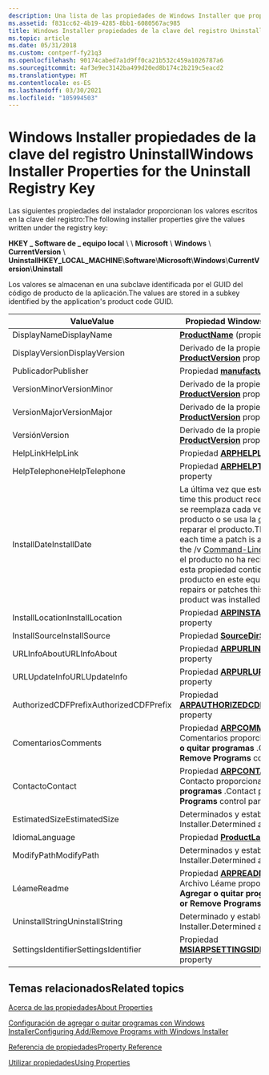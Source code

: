 ```yaml
---
description: Una lista de las propiedades de Windows Installer que proporcionan valores escritos en la clave del registro Uninstall.
ms.assetid: f831cc62-4b19-4285-8bb1-6080567ac985
title: Windows Installer propiedades de la clave del registro Uninstall
ms.topic: article
ms.date: 05/31/2018
ms.custom: contperf-fy21q3
ms.openlocfilehash: 90174cabed7a1d9ff0ca21b532c459a1026787a6
ms.sourcegitcommit: 4af3e9ec3142ba499d20ed8b174c2b219c5eacd2
ms.translationtype: MT
ms.contentlocale: es-ES
ms.lasthandoff: 03/30/2021
ms.locfileid: "105994503"
---
```

# <a name="windows-installer-properties-for-the-uninstall-registry-key"></a><span data-ttu-id="83ede-103">Windows Installer propiedades de la clave del registro Uninstall</span><span class="sxs-lookup"><span data-stu-id="83ede-103">Windows Installer Properties for the Uninstall Registry Key</span></span>

<span data-ttu-id="83ede-104">Las siguientes propiedades del instalador proporcionan los valores escritos en la clave del registro:</span><span class="sxs-lookup"><span data-stu-id="83ede-104">The following installer properties give the values written under the registry key:</span></span>

<span data-ttu-id="83ede-105">**HKEY \_ Software de \_ equipo local** \\  \\ **Microsoft** \\ **Windows** \\ **CurrentVersion** \\ **Uninstall**</span><span class="sxs-lookup"><span data-stu-id="83ede-105">**HKEY\_LOCAL\_MACHINE**\\**Software**\\**Microsoft**\\**Windows**\\**CurrentVersion**\\**Uninstall**</span></span>

<span data-ttu-id="83ede-106">Los valores se almacenan en una subclave identificada por el GUID del código de producto de la aplicación.</span><span class="sxs-lookup"><span data-stu-id="83ede-106">The values are stored in a subkey identified by the application's product code GUID.</span></span>



| <span data-ttu-id="83ede-107">Value</span><span class="sxs-lookup"><span data-stu-id="83ede-107">Value</span></span>               | <span data-ttu-id="83ede-108">Propiedad Windows Installer</span><span class="sxs-lookup"><span data-stu-id="83ede-108">Windows Installer property</span></span>                                                                                                                                                                                                                                                                                                                                           |
|---------------------|----------------------------------------------------------------------------------------------------------------------------------------------------------------------------------------------------------------------------------------------------------------------------------------------------------------------------------------------------------------------|
| <span data-ttu-id="83ede-109">DisplayName</span><span class="sxs-lookup"><span data-stu-id="83ede-109">DisplayName</span></span>         | <span data-ttu-id="83ede-110">[**ProductName**](productname.md) (propiedad)</span><span class="sxs-lookup"><span data-stu-id="83ede-110">[**ProductName**](productname.md) property</span></span>                                                                                                                                                                                                                                                                                                                          |
| <span data-ttu-id="83ede-111">DisplayVersion</span><span class="sxs-lookup"><span data-stu-id="83ede-111">DisplayVersion</span></span>      | <span data-ttu-id="83ede-112">Derivado de la propiedad [**ProductVersion**](productversion.md)</span><span class="sxs-lookup"><span data-stu-id="83ede-112">Derived from [**ProductVersion**](productversion.md) property</span></span>                                                                                                                                                                                                                                                                                                       |
| <span data-ttu-id="83ede-113">Publicador</span><span class="sxs-lookup"><span data-stu-id="83ede-113">Publisher</span></span>           | <span data-ttu-id="83ede-114">Propiedad [**manufacturer**](manufacturer.md)</span><span class="sxs-lookup"><span data-stu-id="83ede-114">[**Manufacturer**](manufacturer.md) property</span></span>                                                                                                                                                                                                                                                                                                                        |
| <span data-ttu-id="83ede-115">VersionMinor</span><span class="sxs-lookup"><span data-stu-id="83ede-115">VersionMinor</span></span>        | <span data-ttu-id="83ede-116">Derivado de la propiedad [**ProductVersion**](productversion.md)</span><span class="sxs-lookup"><span data-stu-id="83ede-116">Derived from [**ProductVersion**](productversion.md) property</span></span>                                                                                                                                                                                                                                                                                                       |
| <span data-ttu-id="83ede-117">VersionMajor</span><span class="sxs-lookup"><span data-stu-id="83ede-117">VersionMajor</span></span>        | <span data-ttu-id="83ede-118">Derivado de la propiedad [**ProductVersion**](productversion.md)</span><span class="sxs-lookup"><span data-stu-id="83ede-118">Derived from [**ProductVersion**](productversion.md) property</span></span>                                                                                                                                                                                                                                                                                                       |
| <span data-ttu-id="83ede-119">Versión</span><span class="sxs-lookup"><span data-stu-id="83ede-119">Version</span></span>             | <span data-ttu-id="83ede-120">Derivado de la propiedad [**ProductVersion**](productversion.md)</span><span class="sxs-lookup"><span data-stu-id="83ede-120">Derived from [**ProductVersion**](productversion.md) property</span></span>                                                                                                                                                                                                                                                                                                       |
| <span data-ttu-id="83ede-121">HelpLink</span><span class="sxs-lookup"><span data-stu-id="83ede-121">HelpLink</span></span>            | <span data-ttu-id="83ede-122">Propiedad [**ARPHELPLINK**](arphelplink.md)</span><span class="sxs-lookup"><span data-stu-id="83ede-122">[**ARPHELPLINK**](arphelplink.md) property</span></span>                                                                                                                                                                                                                                                                                                                          |
| <span data-ttu-id="83ede-123">HelpTelephone</span><span class="sxs-lookup"><span data-stu-id="83ede-123">HelpTelephone</span></span>       | <span data-ttu-id="83ede-124">Propiedad [**ARPHELPTELEPHONE**](arphelptelephone.md)</span><span class="sxs-lookup"><span data-stu-id="83ede-124">[**ARPHELPTELEPHONE**](arphelptelephone.md) property</span></span>                                                                                                                                                                                                                                                                                                                |
| <span data-ttu-id="83ede-125">InstallDate</span><span class="sxs-lookup"><span data-stu-id="83ede-125">InstallDate</span></span>         | <span data-ttu-id="83ede-126">La última vez que este producto recibió el servicio.</span><span class="sxs-lookup"><span data-stu-id="83ede-126">The last time this product received service.</span></span> <span data-ttu-id="83ede-127">El valor de esta propiedad se reemplaza cada vez que se aplica o quita una revisión del producto o se usa la [opción de línea de comandos](command-line-options.md) /v para reparar el producto.</span><span class="sxs-lookup"><span data-stu-id="83ede-127">The value of this property is replaced each time a patch is applied or removed from the product or the /v [Command-Line Option](command-line-options.md) is used to repair the product.</span></span> <span data-ttu-id="83ede-128">Si el producto no ha recibido ninguna reparación o revisión, esta propiedad contiene la hora en que se instaló este producto en este equipo.</span><span class="sxs-lookup"><span data-stu-id="83ede-128">If the product has received no repairs or patches this property contains the time this product was installed on this computer.</span></span> |
| <span data-ttu-id="83ede-129">InstallLocation</span><span class="sxs-lookup"><span data-stu-id="83ede-129">InstallLocation</span></span>     | <span data-ttu-id="83ede-130">Propiedad [**ARPINSTALLLOCATION**](arpinstalllocation.md)</span><span class="sxs-lookup"><span data-stu-id="83ede-130">[**ARPINSTALLLOCATION**](arpinstalllocation.md) property</span></span>                                                                                                                                                                                                                                                                                                            |
| <span data-ttu-id="83ede-131">InstallSource</span><span class="sxs-lookup"><span data-stu-id="83ede-131">InstallSource</span></span>       | <span data-ttu-id="83ede-132">Propiedad [**SourceDir**](sourcedir.md)</span><span class="sxs-lookup"><span data-stu-id="83ede-132">[**SourceDir**](sourcedir.md) property</span></span>                                                                                                                                                                                                                                                                                                                              |
| <span data-ttu-id="83ede-133">URLInfoAbout</span><span class="sxs-lookup"><span data-stu-id="83ede-133">URLInfoAbout</span></span>        | <span data-ttu-id="83ede-134">Propiedad [**ARPURLINFOABOUT**](arpurlinfoabout.md)</span><span class="sxs-lookup"><span data-stu-id="83ede-134">[**ARPURLINFOABOUT**](arpurlinfoabout.md) property</span></span>                                                                                                                                                                                                                                                                                                                  |
| <span data-ttu-id="83ede-135">URLUpdateInfo</span><span class="sxs-lookup"><span data-stu-id="83ede-135">URLUpdateInfo</span></span>       | <span data-ttu-id="83ede-136">Propiedad [**ARPURLUPDATEINFO**](arpurlupdateinfo.md)</span><span class="sxs-lookup"><span data-stu-id="83ede-136">[**ARPURLUPDATEINFO**](arpurlupdateinfo.md) property</span></span>                                                                                                                                                                                                                                                                                                                |
| <span data-ttu-id="83ede-137">AuthorizedCDFPrefix</span><span class="sxs-lookup"><span data-stu-id="83ede-137">AuthorizedCDFPrefix</span></span> | <span data-ttu-id="83ede-138">Propiedad [**ARPAUTHORIZEDCDFPREFIX**](arpauthorizedcdfprefix.md)</span><span class="sxs-lookup"><span data-stu-id="83ede-138">[**ARPAUTHORIZEDCDFPREFIX**](arpauthorizedcdfprefix.md) property</span></span>                                                                                                                                                                                                                                                                                                    |
| <span data-ttu-id="83ede-139">Comentarios</span><span class="sxs-lookup"><span data-stu-id="83ede-139">Comments</span></span>            | <span data-ttu-id="83ede-140">Propiedad [**ARPCOMMENTS**](arpcomments.md)</span><span class="sxs-lookup"><span data-stu-id="83ede-140">[**ARPCOMMENTS**](arpcomments.md) property</span></span> <br/> <span data-ttu-id="83ede-141">Comentarios proporcionados en el panel de control **Agregar o quitar programas** .</span><span class="sxs-lookup"><span data-stu-id="83ede-141">Comments provided to the **Add or Remove Programs** control panel.</span></span><br/>                                                                                                                                                                                                                                |
| <span data-ttu-id="83ede-142">Contacto</span><span class="sxs-lookup"><span data-stu-id="83ede-142">Contact</span></span>             | <span data-ttu-id="83ede-143">Propiedad [**ARPCONTACT**](arpcontact.md)</span><span class="sxs-lookup"><span data-stu-id="83ede-143">[**ARPCONTACT**](arpcontact.md) property</span></span> <br/> <span data-ttu-id="83ede-144">Contacto proporcionado al panel de control **Agregar o quitar programas** .</span><span class="sxs-lookup"><span data-stu-id="83ede-144">Contact provided to the **Add or Remove Programs** control panel.</span></span><br/>                                                                                                                                                                                                                                   |
| <span data-ttu-id="83ede-145">EstimatedSize</span><span class="sxs-lookup"><span data-stu-id="83ede-145">EstimatedSize</span></span>       | <span data-ttu-id="83ede-146">Determinados y establecidos por el Windows Installer.</span><span class="sxs-lookup"><span data-stu-id="83ede-146">Determined and set by the Windows Installer.</span></span>                                                                                                                                                                                                                                                                                                                         |
| <span data-ttu-id="83ede-147">Idioma</span><span class="sxs-lookup"><span data-stu-id="83ede-147">Language</span></span>            | <span data-ttu-id="83ede-148">Propiedad [**ProductLanguage**](productlanguage.md)</span><span class="sxs-lookup"><span data-stu-id="83ede-148">[**ProductLanguage**](productlanguage.md) property</span></span>                                                                                                                                                                                                                                                                                                                  |
| <span data-ttu-id="83ede-149">ModifyPath</span><span class="sxs-lookup"><span data-stu-id="83ede-149">ModifyPath</span></span>          | <span data-ttu-id="83ede-150">Determinados y establecidos por el Windows Installer.</span><span class="sxs-lookup"><span data-stu-id="83ede-150">Determined and set by the Windows Installer.</span></span>                                                                                                                                                                                                                                                                                                                         |
| <span data-ttu-id="83ede-151">Léame</span><span class="sxs-lookup"><span data-stu-id="83ede-151">Readme</span></span>              | <span data-ttu-id="83ede-152">Propiedad [**ARPREADME**](arpreadme.md)</span><span class="sxs-lookup"><span data-stu-id="83ede-152">[**ARPREADME**](arpreadme.md) property</span></span> <br/> <span data-ttu-id="83ede-153">Archivo Léame proporcionado en el panel de control **Agregar o quitar programas** .</span><span class="sxs-lookup"><span data-stu-id="83ede-153">Readme provided to the **Add or Remove Programs** control panel.</span></span><br/>                                                                                                                                                                                                                                      |
| <span data-ttu-id="83ede-154">UninstallString</span><span class="sxs-lookup"><span data-stu-id="83ede-154">UninstallString</span></span>     | <span data-ttu-id="83ede-155">Determinado y establecido por Windows Installer.</span><span class="sxs-lookup"><span data-stu-id="83ede-155">Determined and set by Windows Installer.</span></span>                                                                                                                                                                                                                                                                                                                             |
| <span data-ttu-id="83ede-156">SettingsIdentifier</span><span class="sxs-lookup"><span data-stu-id="83ede-156">SettingsIdentifier</span></span>  | <span data-ttu-id="83ede-157">Propiedad [**MSIARPSETTINGSIDENTIFIER**](msiarpsettingsidentifier.md)</span><span class="sxs-lookup"><span data-stu-id="83ede-157">[**MSIARPSETTINGSIDENTIFIER**](msiarpsettingsidentifier.md) property</span></span>                                                                                                                                                                                                                                                                                                |



 

## <a name="related-topics"></a><span data-ttu-id="83ede-158">Temas relacionados</span><span class="sxs-lookup"><span data-stu-id="83ede-158">Related topics</span></span>

<dl> <dt>

[<span data-ttu-id="83ede-159">Acerca de las propiedades</span><span class="sxs-lookup"><span data-stu-id="83ede-159">About Properties</span></span>](about-properties.md)
</dt> <dt>

[<span data-ttu-id="83ede-160">Configuración de agregar o quitar programas con Windows Installer</span><span class="sxs-lookup"><span data-stu-id="83ede-160">Configuring Add/Remove Programs with Windows Installer</span></span>](configuring-add-remove-programs-with-windows-installer.md)
</dt> <dt>

[<span data-ttu-id="83ede-161">Referencia de propiedades</span><span class="sxs-lookup"><span data-stu-id="83ede-161">Property Reference</span></span>](property-reference.md)
</dt> <dt>

[<span data-ttu-id="83ede-162">Utilizar propiedades</span><span class="sxs-lookup"><span data-stu-id="83ede-162">Using Properties</span></span>](using-properties.md)
</dt> </dl>

 

 




